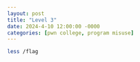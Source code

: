 ```yaml
---
layout: post
title: "Level 3"
date: 2024-4-10 12:00:00 -0000
categories: [pwn college, program misuse]
---
```


```bash
less /flag
```